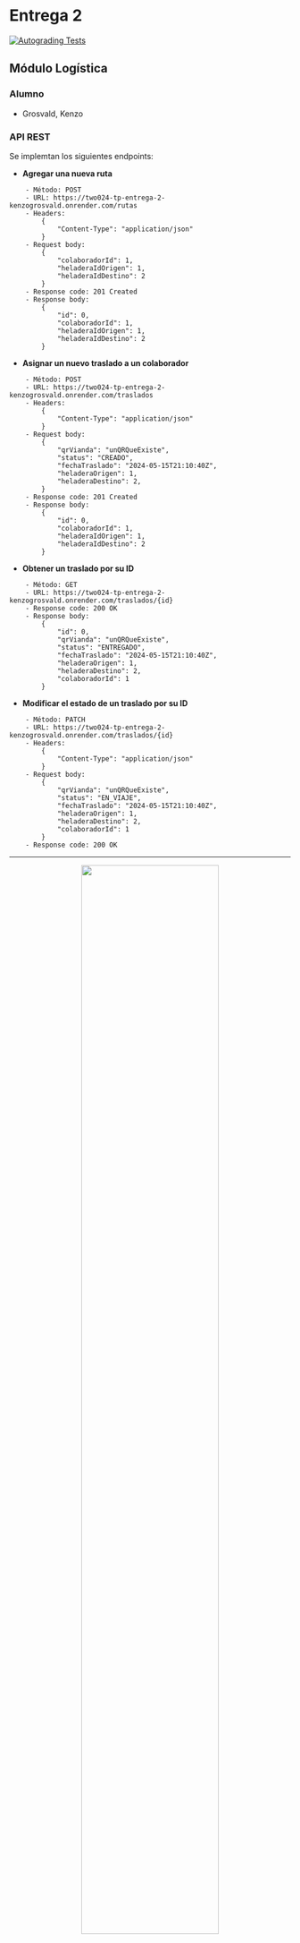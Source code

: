 # Entrega 2 

[![Autograding Tests](https://github.com/ddsutn-k3003/2024-tp-entrega-2-kenzogrosvald/actions/workflows/classroom.yml/badge.svg?branch=main)](https://github.com/ddsutn-k3003/2024-tp-entrega-2-kenzogrosvald/actions/workflows/classroom.yml)
## Módulo Logística 
### Alumno
- Grosvald, Kenzo

### API REST
Se implemtan los siguientes endpoints:
- **Agregar una nueva ruta**

```
    - Método: POST
    - URL: https://two024-tp-entrega-2-kenzogrosvald.onrender.com/rutas
    - Headers: 
        {
            "Content-Type": "application/json"
        }
    - Request body:
        {
            "colaboradorId": 1,
            "heladeraIdOrigen": 1,
            "heladeraIdDestino": 2
        }
    - Response code: 201 Created
    - Response body:
        {
            "id": 0,
            "colaboradorId": 1,
            "heladeraIdOrigen": 1,
            "heladeraIdDestino": 2
        }
```

- **Asignar un nuevo traslado a un colaborador**

```
    - Método: POST
    - URL: https://two024-tp-entrega-2-kenzogrosvald.onrender.com/traslados
    - Headers: 
        {
            "Content-Type": "application/json"
        }
    - Request body:
        {
            "qrVianda": "unQRQueExiste",
            "status": "CREADO",
            "fechaTraslado": "2024-05-15T21:10:40Z",
            "heladeraOrigen": 1,
            "heladeraDestino": 2,
        }
    - Response code: 201 Created
    - Response body:
        {
            "id": 0,
            "colaboradorId": 1,
            "heladeraIdOrigen": 1,
            "heladeraIdDestino": 2
        }
```

- **Obtener un traslado por su ID**

```
    - Método: GET
    - URL: https://two024-tp-entrega-2-kenzogrosvald.onrender.com/traslados/{id}
    - Response code: 200 OK
    - Response body:
        {
            "id": 0,
            "qrVianda": "unQRQueExiste",
            "status": "ENTREGADO",
            "fechaTraslado": "2024-05-15T21:10:40Z",
            "heladeraOrigen": 1,
            "heladeraDestino": 2,
            "colaboradorId": 1
        }
```

- **Modificar el estado de un traslado por su ID**

```
    - Método: PATCH
    - URL: https://two024-tp-entrega-2-kenzogrosvald.onrender.com/traslados/{id}
    - Headers: 
        {
            "Content-Type": "application/json"
        }
    - Request body:
        {
            "qrVianda": "unQRQueExiste",
            "status": "EN_VIAJE",
            "fechaTraslado": "2024-05-15T21:10:40Z",
            "heladeraOrigen": 1,
            "heladeraDestino": 2,
            "colaboradorId": 1
        }
    - Response code: 200 OK
```
<hr>

<div id="footer" align="center">
  <a href="https://www.frba.utn.edu.ar/">
  <img src="https://github.com/ddsutn-k3003/2024-tp-entrega-2-kenzogrosvald/assets/94919997/f35d82b8-fd1a-435a-b1d9-3aad2785b732" style="width:70%; height:auto;">
  </a>
</div>
